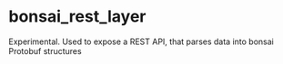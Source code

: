 # bonsai_rest_layer

Experimental. Used to expose a REST API, that parses data into bonsai Protobuf structures
